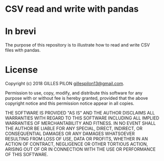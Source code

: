# CSV read and write with pandas

# In brevi

The purpose of this repository is to illustrate how to read and write CSV files with pandas.

<!--
# Data

Download the data file:

[data_one_sample_t.csv](https://drive.google.com/open?id=0BzrdQfHR2I5DYThaUUV3RkVpWEk)

# Methodology

There are two methods presented in this repository:

1. Hypothesis testing
2. Confidence interval

The methods use pandas, scipy.stats, numpy, matplotlib.pyplot, and statsmodels.stats.
-->

# License

Copyright (c) 2018 GILLES PILON <gillespilon13@gmail.com>.

Permission to use, copy, modify, and distribute this software for any purpose with or without fee is hereby granted, provided that the above copyright notice and this permission notice appear in all copies.

THE SOFTWARE IS PROVIDED "AS IS" AND THE AUTHOR DISCLAIMS ALL WARRANTIES WITH REGARD TO THIS SOFTWARE INCLUDING ALL IMPLIED WARRANTIES OF MERCHANTABILITY AND FITNESS. IN NO EVENT SHALL THE AUTHOR BE LIABLE FOR ANY SPECIAL, DIRECT, INDIRECT, OR CONSEQUENTIAL DAMAGES OR ANY DAMAGES WHATSOEVER RESULTING FROM LOSS OF USE, DATA OR PROFITS, WHETHER IN AN ACTION OF CONTRACT, NEGLIGENCE OR OTHER TORTIOUS ACTION, ARISING OUT OF OR IN CONNECTION WITH THE USE OR PERFORMANCE OF THIS SOFTWARE.

